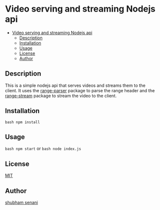 # Video serving and streaming Nodejs api

- [Video serving and streaming Nodejs api](#video-serving-and-streaming-nodejs-api)
  - [Description](#description)
  - [Installation](#installation)
  - [Usage](#usage)
  - [License](#license)
  - [Author](#author)

## Description

This is a simple nodejs api that serves videos and streams them to the client. It uses the [range-parser](https://www.npmjs.com/package/range-parser) package to parse the range header and the [range-stream](https://www.npmjs.com/package/range-stream) package to stream the video to the client.

## Installation

```bash npm install```

## Usage

```bash npm start``` or ```bash node index.js```

## License

[MIT](https://choosealicense.com/licenses/mit/)

## Author 

[shubham senani](ww.github.com/shubham-senani)

